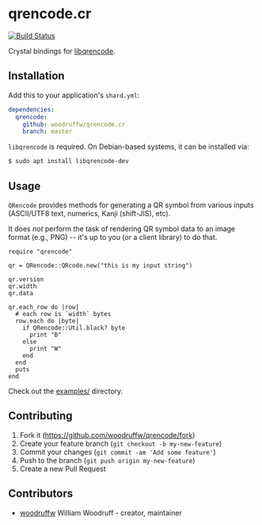 qrencode.cr
===========

[![Build Status](https://img.shields.io/github/workflow/status/woodruffw/qrencode.cr/CI/master)](https://github.com/woodruffw/qrencode.cr/actions?query=workflow%3ACI)

Crystal bindings for [libqrencode](https://fukuchi.org/works/qrencode/index.html.en).

## Installation

Add this to your application's `shard.yml`:

```yaml
dependencies:
  qrencode:
    github: woodruffw/qrencode.cr
    branch: master
```

`libqrencode` is required. On Debian-based systems, it can be installed via:

```bash
$ sudo apt install libqrencode-dev
```

## Usage

`QRencode` provides methods for generating a QR symbol from various inputs (ASCII/UTF8 text, numerics,
Kanji (shift-JIS), etc).

It does *not* perform the task of rendering QR symbol data to an image format (e.g., PNG) -- it's
up to you (or a client library) to do that.

```crystal
require "qrencode"

qr = QRencode::QRcode.new("this is my input string")

qr.version
qr.width
qr.data

qr.each_row do |row|
  # each row is `width` bytes
  row.each do |byte|
    if QRencode::Util.black? byte
      print "B"
    else
      print "W"
    end
  end
  puts
end
```

Check out the [examples/](examples/) directory.

## Contributing

1. Fork it (https://github.com/woodruffw/qrencode/fork)
2. Create your feature branch (`git checkout -b my-new-feature`)
3. Commit your changes (`git commit -am 'Add some feature'`)
4. Push to the branch (`git push origin my-new-feature`)
5. Create a new Pull Request

## Contributors

- [woodruffw](https://github.com/woodruffw) William Woodruff - creator, maintainer
